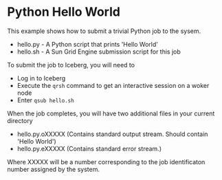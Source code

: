 # Python Hello World

This example shows how to submit a trivial Python job to the sysem.

* hello.py - A Python script that prints 'Hello World'
* hello.sh - A Sun Grid Engine submission script for this job

To submit the job to Iceberg, you will need to

* Log in to Iceberg
* Execute the `qrsh` command to get an interactive session on a woker node
* Enter `qsub hello.sh`

When the job completes, you will have two additional files in your current directory

* hello.py.oXXXXX (Contains standard output stream. Should contain 'Hello World')
* hello.py.eXXXXX (Contains standard error stream.)

Where XXXXX will be a number corresponding to the job identificaton number assigned by the system.
